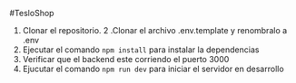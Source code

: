 #TesloShop

1. Clonar el repositorio.
2 .Clonar el archivo .env.template y renombralo a .env
3. Ejecutar el comando `npm install` para instalar la dependencias
4. Verificar que el backend este corriendo el puerto 3000
5. Ejucutar el comando `npm run dev` para iniciar el servidor en desarrollo
